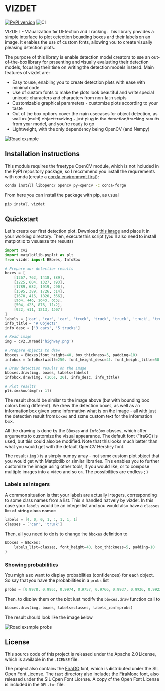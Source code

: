 # VIZDET

[![PyPI version](https://badge.fury.io/py/vizdet.svg)](https://badge.fury.io/py/vizdet) ![CI](https://github.com/tadejsv/vizdet/workflows/CI/badge.svg)

VIZDET - VIZualization for DEtection and Tracking. This library provides a simple interface to plot detection bounding boxes and their labels on an image. It enables the use of custom fonts, allowing you to create visually pleasing detection plots.

The purpose of this library is enable detection model creators to use an out-of-the-box library for presenting and visually evaluating their detection models, focusing their time on writing the detection models instead. Main features of vizdet are:

* Easy to use, enabling you to create detection plots with ease with minimal code
* Use of custom fonts to make the plots look beautiful and write special unicode characters and characters from non-latin scipts
* Customizable graphical parameters - customize plots according to your taste
* Out of the box options cover the main usecases for object detection, as well as (multi) object tracking - just plug in the detection/tracking results from your model, and you're ready to go
* Lightweight, with the only dependency being OpenCV (and Numpy)

![Road example](https://github.com/tadejsv/vizdet/raw/main/_assets/example_image.png)

## Installation instructions

This module requires the freetype OpenCV module, which is not included in the PyPI repository package, so
I recommend you install the requirements with conda (create a [conda environment first](https://docs.conda.io/projects/conda/en/latest/user-guide/tasks/manage-environments.html#creating-an-environment-with-commands)):

``` sh
conda install libopencv opencv py-opencv -c conda-forge
```

From here you can install the package with pip, as usual

``` sh
pip install vizdet
```

## Quickstart

Let's create our first detection plot. Download [this image](https://github.com/tadejsv/vizdet/raw/main/tests/unit/highway.png) and place it in your working directory. Then, execute this script (you'll also need to install matplotlib to visualize the results)

``` python
import cv2
import matplotlib.pyplot as plt
from vizdet import BBoxes, InfoBox

# Prepare our detection results
boxes = [
    [1267, 762, 1418, 889],
    [1225, 604, 1327, 693],
    [1789, 682, 1919, 790],
    [1595, 389, 1726, 514],
    [1670, 416, 1820, 566],
    [904, 440, 1043, 615],
    [504, 623, 876, 1142],
    [922, 611, 1213, 1107]
]
labels = ['car', 'car', 'car', 'truck', 'truck', 'truck', 'truck', 'truck']
info_title = '# Objects'
info_desc = ['3 cars', '5 trucks']

# Read image
img = cv2.imread('highway.png')

# Prepare objects to draw
bboxes = BBoxes(font_height=40, box_thickness=5, padding=10)
infobox = InfoBox(width=250, font_height_desc=40, font_height_title=50, padding=15)

# Draw detection results on the image
bboxes.draw(img, boxes, labels=labels)
infobox.draw(img, (1650, 20), info_desc, info_title)

# Plot results
plt.imshow(img[::-1])
```

The result should be similar to the image above (but with bounding box colors being different). We drew the detection boxes, as well as an information box given some information what is on the image - all with just the detection result from `boxes` and some custom text for the information box.

All the drawing is done by the `BBoxes` and `InfoBox` classes, which offer arguments to customize the visual appearance. The default font (FiraGO) is used, but this could also be modified. Note that this looks much better than what you would get with the default OpenCV Hershey font.

The result ( `img` ) is a simply numpy array - not some custom plot object that you would get with Matplotlib or similar libraries. This enables you to further customize the image using other tools, if you would like, or to compose multiple images into a video and so on. The possibilities are endless ; )

### Labels as integers

A common situation is that your labels are actually integers, corresponding to some class names from a list. This is handled natively by vizdet. In this case your `labels` would be an integer list and you would also have a `classes` list of string class names:

``` python
labels = [0, 0, 0, 1, 1, 1, 1, 1]
classes = ['car', 'truck']
```

Then, all you need to do is to change the `bboxes` definition to

``` python
bboxes = BBoxes(
    labels_list=classes, font_height=40, box_thickness=5, padding=10
)
```

### Showing probabilities

You migh also want to display probabilities (confidences) for each object. So say that you have the probabilities in a `probs` list

``` python
probs = [0.9978, 0.9951, 0.9974, 0.9757, 0.9766, 0.9937, 0.9936, 0.9923]
```

Then, to display them on the plot just modify the `bboxes.draw` function call to

``` python
bboxes.draw(img, boxes, labels=classes, labels_conf=probs)
```

The result should look like the image below

![Road example probs](https://github.com/tadejsv/vizdet/raw/main/_assets/example_probs.png)

## License

This source code of this project is released under the Apache 2.0 License, which is available in the `LICENSE` file.

The project also contains the [FiraGO](https://github.com/bBoxType/FiraGO) font, which is distributed under the SIL Open Font License. The `test` directory also includes the [FiraMono](https://fonts.google.com/specimen/Fira+Mono) font, also released under the SIL Open Font License. A copy of the Open Font License is included in the `OFL.txt` file.
